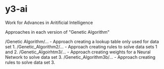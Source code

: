 y3-ai
=====

Work for Advances in Aritificial Intelligence

Approaches in each version of "Genetic Algorithm"

/Genetic Algorithm/... - Approach creating a lookup table only used for data set 1.
/Genetic_Algorithm2/... - Approach creating rules to solve data sets 1 and 2.
/Genetic_Algoirhtm3/... - Approach creating weights for a Neural Network to solve data set 3.
/Genetic_Algorithm3b/... - Approach creating rules to solve data set 3.

